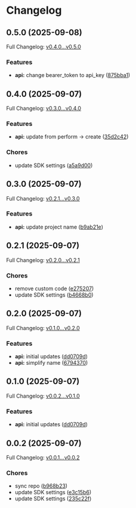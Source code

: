 # Changelog

## 0.5.0 (2025-09-08)

Full Changelog: [v0.4.0...v0.5.0](https://github.com/ppl-ai/perplexity-py/compare/v0.4.0...v0.5.0)

### Features

* **api:** change bearer_token to api_key ([875bba1](https://github.com/ppl-ai/perplexity-py/commit/875bba126072093d572f00818746b0637a1a56a6))

## 0.4.0 (2025-09-07)

Full Changelog: [v0.3.0...v0.4.0](https://github.com/ppl-ai/perplexity-py/compare/v0.3.0...v0.4.0)

### Features

* **api:** update from perform -&gt; create ([35d2c42](https://github.com/ppl-ai/perplexity-py/commit/35d2c42567e59d53b37be7d4699f80755c09ca30))


### Chores

* update SDK settings ([a5a9d00](https://github.com/ppl-ai/perplexity-py/commit/a5a9d0009d07b48cf9b5f4521705acdb6878c904))

## 0.3.0 (2025-09-07)

Full Changelog: [v0.2.1...v0.3.0](https://github.com/ppl-ai/perplexity-py/compare/v0.2.1...v0.3.0)

### Features

* **api:** update project name ([b9ab21e](https://github.com/ppl-ai/perplexity-py/commit/b9ab21e669afb28c61908dc222cc5a94ec1d6b8e))

## 0.2.1 (2025-09-07)

Full Changelog: [v0.2.0...v0.2.1](https://github.com/ppl-ai/perplexity-py/compare/v0.2.0...v0.2.1)

### Chores

* remove custom code ([e275207](https://github.com/ppl-ai/perplexity-py/commit/e27520747d07452162ae76fddcc7064d3d7f4631))
* update SDK settings ([b4668b0](https://github.com/ppl-ai/perplexity-py/commit/b4668b0ab36992c7e097f4e134a8eb36a2de7395))

## 0.2.0 (2025-09-07)

Full Changelog: [v0.1.0...v0.2.0](https://github.com/ppl-ai/perplexity-py/compare/v0.1.0...v0.2.0)

### Features

* **api:** initial updates ([dd0709d](https://github.com/ppl-ai/perplexity-py/commit/dd0709dcc9775ae935a6dad72bc826d2a61dd740))
* **api:** simplify name ([6794370](https://github.com/ppl-ai/perplexity-py/commit/679437027a8d0f3d930902d3410e366cd392beb8))

## 0.1.0 (2025-09-07)

Full Changelog: [v0.0.2...v0.1.0](https://github.com/ppl-ai/perplexity-py/compare/v0.0.2...v0.1.0)

### Features

* **api:** initial updates ([dd0709d](https://github.com/ppl-ai/perplexity-py/commit/dd0709dcc9775ae935a6dad72bc826d2a61dd740))

## 0.0.2 (2025-09-07)

Full Changelog: [v0.0.1...v0.0.2](https://github.com/ppl-ai/perplexity-py/compare/v0.0.1...v0.0.2)

### Chores

* sync repo ([b968b23](https://github.com/ppl-ai/perplexity-py/commit/b968b23fc9d25d7cd9e84d2796e33a3f56c60656))
* update SDK settings ([e3c15b6](https://github.com/ppl-ai/perplexity-py/commit/e3c15b6ab6392d0f7605c7ba7666cec2eb405f23))
* update SDK settings ([235c22f](https://github.com/ppl-ai/perplexity-py/commit/235c22f4bdd73b3dd5657bd1caadef4bac172fbe))
